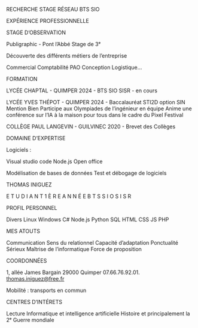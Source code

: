 RECHERCHE
STAGE RÉSEAU
BTS SIO

EXPÉRIENCE PROFESSIONNELLE

STAGE D’OBSERVATION

Publigraphic - Pont l’Abbé
Stage de 3ᵉ

Découverte des différents métiers de l’entreprise

Commercial
Comptabilité
PAO
Conception
Logistique...

FORMATION

LYCÉE CHAPTAL - QUIMPER
2024 - BTS SIO SISR - en cours

LYCÉE YVES THÉPOT - QUIMPER
2024 - Baccalauréat STI2D option SIN Mention Bien
Participe aux Olympiades de l’ingénieur en équipe
Anime une conférence sur l’IA à la maison pour tous
dans le cadre du Pixel Festival

COLLÈGE PAUL LANGEVIN - GUILVINEC
2020 - Brevet des Collèges

DOMAINE D’EXPERTISE

Logiciels :

Visual studio code
Node.js
Open office

Modélisation de bases de données
Test et débogage de logiciels

THOMAS
INIGUEZ

E T U D I A N T
1 È R E   A N N É E
B T S   S I O   S I S R

PROFIL PERSONNEL

Divers Linux
Windows
C#
Node.js
Python
SQL
HTML CSS JS PHP

MES ATOUTS

Communication
Sens du relationnel
Capacité d’adaptation
Ponctualité
Sérieux
Maîtrise de l’informatique
Force de proposition

COORDONNÉES

1, allée James Bargain
29000 Quimper
07.66.76.92.01.
thomas.iniguez@free.fr

Mobilité : transports en commun

CENTRES D’INTÉRETS

Lecture
Informatique et intelligence artificielle
Histoire et principalement la 2ᵉ Guerre mondiale


